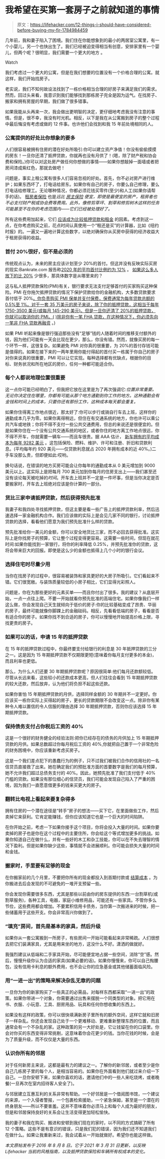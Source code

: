 # 我希望在买第一套房子之前就知道的事情

> 原文：<https://lifehacker.com/12-things-i-should-have-considered-before-buying-my-fir-1784984459>

几年前，我和妻子陷入了困境。我们住在你能想象到的最小的两居室公寓里，有一个小婴儿，另一个也快出生了。我们已经被迫变得相当有创意，安排家里有一个婴儿，但两个呢？很明显，我们需要一个更大的地方 。

Watch

我们考虑过一个更大的公寓，但是在我们想要的位置没有一个价格合理的公寓。就这样，我们开始找房子。

老实说，我们不知何故设法找到了一栋价格相当合理的好房子来满足我们的需求。然而，回过头来看，我意识到我们能够找到那栋房子完全是因为运气。在找房子、搬家和拥有房屋的早期，我们做了很多错事。

如果我能从头再来一次，我会做出更明智的决定，更仔细地考虑我没有注意的事情。但是，很不幸，我没有时光机。相反，以下是我在从公寓搬到房子的整个过程中最后悔没有考虑或做的 12 件事。也许他们会找到和我 15 年前处境相同的人。

### 公寓提供的好处比你想象的要多

人们很容易被拥有住房的潜在好处所吸引:你可以建立资产净值！你没有偷偷摸摸的房东！一旦你还清了抵押贷款，你就再也没有月供了！(嗯，除了财产税和协会费和保险。)你可以对这处房产做任何你想做的事情——如果你想敲掉一面墙或者把房间漆成紫红色，那就去做吧！

问题是，事实上租公寓有很多人们容易忽视的好处。首先，你不必对房产进行维护；如果东西坏了，打电话给房东。如果你有自己的房子，你要么自己修理，要么打电话给修理工。无论哪种情况，你都必须花钱买零件(至少)和人工(如果你请帮手的话)。 [租房者保险](https://twocents.lifehacker.com/how-to-choose-the-best-renters-insurance-1838855068) 也是*远比 [房主保险](https://twocents.lifehacker.com/what-types-of-insurance-do-i-really-need-1488536904) 便宜，即使是最便宜的房产，租房者也不必支付财产税或协会费等费用。此外，像修剪草坪、割草和修剪树木这样的任务可能甚至不在你的考虑范围内——它们已经被处理好了。*

所有这些费用加起来，它们 [应该成为比较抵押贷款和租金](https://lifehacker.com/should-i-buy-a-home-or-just-keep-renting-1699277766) 的因素。考虑到这一点，在你考虑购买之前，花点时间认真使用一个“租还是买”的计算器，比如《纽约时报》的。一遍又一遍地计算这些数字，以绝对确保你从买房中获得的经济收益大于租房获得的收益。

### **首付 20%很好，但不是必须的**

传统观点认为，未来的房主应该计划至少 20%的首付。但这并没有反映实际买房的现实:Bankrate.com 报告称[2020 年的平均首付比例约为 12%](https://www.bankrate.com/mortgages/how-much-is-a-down-payment-on-a-house/) 。 [如果这么多人放下的比 20%](https://lifehacker.com/how-much-to-put-down-for-your-first-house-1827029793) 少很多，那具体数字是从哪里来的？

这与私人抵押贷款保险(PMI)有关，银行要求无法支付足够首付的买家购买这种保险。PMI 在你拖欠抵押贷款的情况下保护贷款给你的金融机构，大多数贷款要求首付低于 20%[。你负责购买 PMI 保单并支付保费，保费通常为每年贷款总额的 0.5%至 1%。对于一套 35 万美元的房子来说，除了你的抵押贷款，这相当于每年 1750-3500 美元(或每月 145-290 美元)。但是一旦你还清了 20%的抵押贷款，你就可以取消你的 PMI。(](https://www.bankrate.com/mortgages/basics-of-private-mortgage-insurance-pmi/) [)除非你有一笔 FHA 贷款，在这种情况下，你必须先向一笔非 FHA 贷款再融资](https://themortgagereports.com/7570/fha-mip-cancel) 。)

如果 PMI 听起来像是银行强迫那些没有“足够”钱的人随着时间的推移支付额外的钱，因为他们可能有一天会比现在更少，那么，你没有错。然而，就像买房的每一个环节一样，这很复杂。如果避免 PMI 对你真的很重要，为 20%的首付存钱可能是值得的。如果在接下来的一两年里用你能付得起的首付买一栋属于你自己的房子对你来说真的很重要，PMI 可以让它实现。每种选择都有优缺点，根据你的目标、财务状况和所在地区的房价，任何一种都可能适合你。

### **每个人都说地理位置很重要**

这一点你可能已经明白了，但我把它放在这里是为了再次强调它:*位置非常重要。无论你决定住在哪里，你都有可能从那个地方通勤到你工作的地方。这种通勤会有金钱和时间上的成本，只要你还有那份工作，这种成本每天都会重复。*

如果你住得离工作地点很近，那太好了:你可以步行或骑自行车去上班，这样你的通勤成本几乎为零。如果你离得稍远，但住在有交通系统的地方，你也许可以乘公共汽车或地铁；你将不得不支付一些公共交通费用，但总的来说还是很便宜的。但是如果你住在一个没有公共交通系统的地区，或者你住的地方离工作地点很远，你不得不开车，你就需要一辆车——而且车很贵。据 AAA 估计， [新车拥有的平均成本为每年 9282 美元](https://www.aaa.com/autorepair/articles/average-annual-cost-of-new-vehicle-ownership) 。这包括保险、燃料、维护、许可和注册、折旧和贷款利息。(平均每年约 920 美元——仅贷款利息就占 2020 年拥有成本的近 40%。)二手车没那么贵，但即便如此:哎哟。

换句话说，在错误的地方买房可能会让你每年的通勤成本从 0 美元增加到 9000 美元以上。这实际上是把每月 700 美元加到你每月的住房支出上——我们甚至还没有谈论每天被吃掉的*时间*。开车去上班并不一定是一件坏事，但是当你决定是否要搬家时，开车去上班绝对应该是你计算的一部分。

### **货比三家申请抵押贷款，然后获得预先批准**

我妻子和我四处寻找抵押贷款，但这主要是看一些广告上的抵押贷款利率，然后迅速选择一家金融机构合作。我们应该做的实际上是会见几家不同的银行，讨论抵押贷款的选择，看看他们愿意为我们预先批准什么样的贷款。

预先批准给你一美元的金额，你可以安全地货比三家，而不必回去获得批准。这实际上是你找房子的预算，它让整个过程变得更容易。这需要一些时间，但现在就花时间:如果你能找到一家银行，将你的利率降低 0.25%，并预先批准你的贷款，这将会带来巨大的回报。即使是这么少的金额也抵得上几个小时的银行会议。

### **选择住宅时尽量少用**

当你在找房子的过程中，很容易被装饰和家具更好的大房子所吸引。它们看起来不错。它们很宽敞。与装饰质量较低的小房子相比，它们显得光彩照人。

问题是，你在为那些更好的元素买单——而且你付出了很多。我的建议？从底层开始，一点一点往上爬。不要一开始就看你预先批准的高端住宅。如果你像我们一样这么做，你会发现自己天生就倾向于低价的房子:你的比较基础变成了昂贵、华丽的房子，最终可能就像你脚踝上的金融砝码。相反，先看看低端的房子，看看是否有适合你的房子。如果你找不到合适的房子，你可以慢慢地开始提高价格上限，寻找更贵的房子。

### **如果可以的话，申请 15 年的抵押贷款**

在 15 年的抵押贷款过程中，你最终要支付给银行的利息是 30 年抵押贷款的三分之一。这是因为 15 年期抵押贷款不仅期限更短(意味着你每月支付更多的本金)，而且利率也更低。

那么，为什么人们还要 30 年期抵押贷款呢？原因很简单:他们每月还款额较低。尽管从长远来看，这些较小的还款成本更高，但人们往往会看到 15 年期抵押贷款的较大还款，然后放弃，认为他们将负担不起这些还款。

如果你害怕 15 年期抵押贷款的月供，选择同样金额的 30 年期并不一定更好。你应该买一栋你实际上买得起的房子，更长的贷款期限不会改变这一点。除非你有某种令人难以置信的令人信服的理由选择 30 年期抵押贷款，否则你应该选择 15 年期抵押贷款。

### **保持债务支付占你税后工资的 40%**

这是一个很好的财务健全的经验法则:把你已经存在的债务的月供加上 15 年期抵押贷款的月供。如果总数超过你每月税后工资的 40%,你就把自己置于一个非常危险的财务困境中，你应该重新考虑买房子。

这是一个我们差点犯下的愚蠢行为的例子，只不过我们被我们合作的信用社的一名信贷员直接救了出来。她在确定我们的预批准方面的首要数字是我们的每月预算，她不允许我们超过总债务支付的 40%。因此，她预先批准了我们支付低于 40%门槛的贷款。如果没有那位细心的信贷员，我们可能会发现自己陷入了严重的困境，因为我们一直愿意借更多的钱来买更大的房子。

### 翻转比电视上看起来要复杂得多

拥有住房的一个潜在途径是“转手”房子的想法——买下它，在里面做些工作，然后卖掉它来获利。它肯定能赚钱，但你应该知道它也是一个巨大的时间陷阱。

在你开始之前，考虑一下如果你接手这个项目，你将会投入大量的时间。如果你要卖掉的房子也是你在这个过程中的主要住所，你会给这个等式增加更多的挑战。如果你知道自己在做什么，并有一些好的木工和杂工技能，你可以在不失去理智的情况下盈利。但是如果你缺少这些，事情就不会进展顺利。你可能会损失大量的时间和金钱。

### **搬家时，手里要有足够的现金**

在你搬家前的几个月里，不要把你所有的现金都投入到首期付款或 [结算成本](https://lifehacker.com/watch-out-for-these-closing-costs-when-buying-a-home-1566828810) 。为你搬进去后会发现的不可避免的一堆开支预留一些。

你会发现你需要很多东西，尤其是那些以前由你的房东提供的东西:一台割草机(或割草服务)，各种工具，电器，家庭小维修用品，可能还有一些家具。不管你多么节俭，这些费用都会增加。不要累积信用卡债务，当你第一次搬进来的时候，把一些储蓄用于这些开支。你会非常高兴你做到了。

### **“填充”房间，首先是基本的家具，然后升级**

如果你从一套公寓搬到一所房子，有些房间一开始可能看起来非常稀疏。人们很想去把它们装满家具，尤其是用来坐的地方，这没什么不好。潇洒的做就好。

我强烈建议从低端和二手家具开始，尽可能便宜地占据一些空间，消除“空”感。然后，慢慢升级你认为合适的家具(如果必要的话)。如果你慢慢来，你可以自己掏腰包，没有信用卡利息的额外费用，也不会让你的应急基金或其他储蓄面临风险。

### **用“一进一出”的策略来解决杂乱无章的问题**

一旦你为你的新家购买了一些真正的必需品，对每样东西都采取“一进一出”的政策。如果你带进一个对象，你需要通过出售来摆脱一个同类型的对象。把它用在书、衣服、小玩意、工具、厨房用品、玩具和任何你想收集的东西上。

如果没有这样的政策，你可以很快填满新房子里所有的额外空间，这样它就和旧房子一样杂乱。你还会发现自己处于一个更难移动、更难重新整理东西的位置，而且通常会有一个不杂乱的家。这种政策的另一大好处是，它让钱留在你的口袋里。你会对你买的东西变得非常挑剔，这意味着你会花更少的钱。当你花钱的时候，会是为了质量升级，而不仅仅是大量的东西。

### **认识你所有的邻居**

对于任何新房主来说，这都是最有力的建议之一。了解你的新邻居，或者至少是你自己几栋房子里的每个人，是相当容易的。如果你在外面看到他们就过来介绍一下自己。一旦你安顿下来，如果你喜欢的话，邀请他们中的一些人来吃烧烤，或者晚餐(一旦再次在室内招待客人安全了)。

与邻居建立互惠互利的关系非常有帮助。一个好邻居是一个借阅图书馆，一个建议的来源，一个入侵者警报，一个包裹检索援助，一个紧急保姆，甚至是一个潜在的终身朋友——所以不要害羞。这并不意味着你必须马上和每个人成为最好的朋友，但是和邻居保持良好的关系会让生活变得更加轻松愉快。

我的妻子和我在购买、搬进和安顿到我们现在的家时，以不同的方式搞砸了所有 12 个策略。这些不是有意识的错误，只是我们犯的错误，因为我们还不知道我们在做什么。如果让我重新来过，我会试着从一开始就做好。希望你也能这样做。

*本文原帖发布于 2016 年 8 月 8 日。它于 2021 年 3 月 31 日更新，以反映 Lifehacker 当前的风格指南，以及抵押贷款保险和车辆所有权成本的变化。*